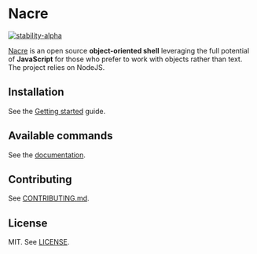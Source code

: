 # Nacre

[![stability-alpha](https://img.shields.io/badge/stability-alpha-f4d03f.svg)](https://github.com/mkenney/software-guides/blob/master/STABILITY-BADGES.md#alpha)

[Nacre](https://nacre.sh/) is an open source **object-oriented shell** leveraging the full potential of **JavaScript** for those who prefer to work with objects rather than text. The project relies on NodeJS.

## Installation

See the [Getting started](https://nacre.sh/getting-started) guide.

## Available commands

See the [documentation](https://nacre.sh/docs).

## Contributing

See [CONTRIBUTING.md](./CONTRIBUTING.md).

## License

MIT. See [LICENSE](./LICENSE).
